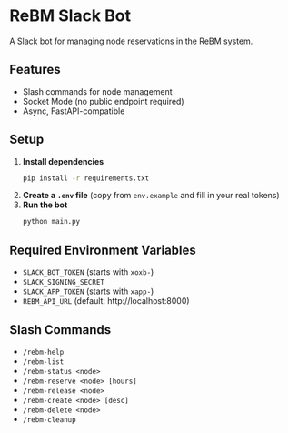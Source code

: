 # ReBM Slack Bot

A Slack bot for managing node reservations in the ReBM system.

## Features
- Slash commands for node management
- Socket Mode (no public endpoint required)
- Async, FastAPI-compatible

## Setup

1. **Install dependencies**
   ```bash
   pip install -r requirements.txt
   ```
2. **Create a `.env` file** (copy from `env.example` and fill in your real tokens)
3. **Run the bot**
   ```bash
   python main.py
   ```

## Required Environment Variables
- `SLACK_BOT_TOKEN` (starts with `xoxb-`)
- `SLACK_SIGNING_SECRET`
- `SLACK_APP_TOKEN` (starts with `xapp-`)
- `REBM_API_URL` (default: http://localhost:8000)

## Slash Commands
- `/rebm-help`
- `/rebm-list`
- `/rebm-status <node>`
- `/rebm-reserve <node> [hours]`
- `/rebm-release <node>`
- `/rebm-create <node> [desc]`
- `/rebm-delete <node>`
- `/rebm-cleanup` 